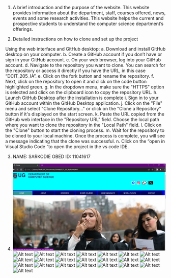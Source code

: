 1.	A brief introduction and the purpose of the website.
This website provides information about the department, staff, courses offered, news, events and some research activities. This website helps the current and prospective students to understand the computer science department’s offerings.

2.	Detailed instructions on how to clone and set up the project

Using the web interface and GitHub desktop:
a.	Download and install GitHub desktop on your computer.
b.	Create a GitHub account if you don’t have or sign in your GitHub account.
c.	On your web browser, log into your GitHub account.
d.	Navigate to the repository you want to clone. You can search for the repository or access it directly if you have the URL, in this case “DCIT_205_IA”.
e.	Click on the fork button and rename the repository.
f.	Next, click on the repository to open it and click on the code button highlighted green.
g.	In the dropdown menu, make sure the "HTTPS" option is selected and click on the clipboard icon to copy the repository URL.
h.	Launch GitHub Desktop after the installation is complete
i.	Sign in to your GitHub account within the GitHub Desktop application.
j.	Click on the "File" menu and select "Clone Repository..." or click on the "Clone a Repository" button if it's displayed on the start screen.
k.	Paste the URL copied from the GitHub web interface in the "Repository URL" field. Choose the local path where you want to clone the repository in the "Local Path" field.
l.	Click on the "Clone" button to start the cloning process.
m.	Wait for the repository to be cloned to your local machine. Once the process is complete, you will see a message indicating that the clone was successful.
n.	Click on the “open in Visual Studio Code “to open the project in the vs code IDE.


3.	 NAME: SARKODIE OBED		ID: 11041617

4. ![Alt text](<screenshots/Screenshot 2023-11-26 124036.png>)
 ![Alt text](<Screenshot 2023-11-26 124059.png>) 
 ![Alt text](<Screenshot 2023-11-26 124111.png>)
  ![Alt text](<Screenshot 2023-11-26 124127.png>)
   ![Alt text](<Screenshot 2023-11-26 124147.png>) 
   ![Alt text](<Screenshot 2023-11-26 124202.png>) 
   ![Alt text](<Screenshot 2023-11-26 124221.png>)
    ![Alt text](<Screenshot 2023-11-26 124357.png>) 
    ![Alt text](<Screenshot 2023-11-26 124418.png>)
     ![Alt text](<Screenshot 2023-11-26 124436.png>)
      ![Alt text](<Screenshot 2023-11-26 124504.png>)
       ![Alt text](<Screenshot 2023-11-26 124518.png>)
        ![Alt text](<Screenshot 2023-11-26 124527.png>)
         ![Alt text](<Screenshot 2023-11-26 124538.png>)
          ![Alt text](<Screenshot 2023-11-26 124545.png>)
           ![Alt text](<Screenshot 2023-11-26 124605.png>)
            ![Alt text](<Screenshot 2023-11-26 124624.png>)
             ![Alt text](<Screenshot 2023-11-26 124640.png>)
              ![Alt text](<Screenshot 2023-11-26 124659.png>) 
              ![Alt text](<Screenshot 2023-11-26 124737.png>)
               ![Alt text](<Screenshot 2023-11-26 124749.png>)
                ![Alt text](<Screenshot 2023-11-26 124843.png>)
                 ![Alt text](<Screenshot 2023-11-26 124853.png>)

